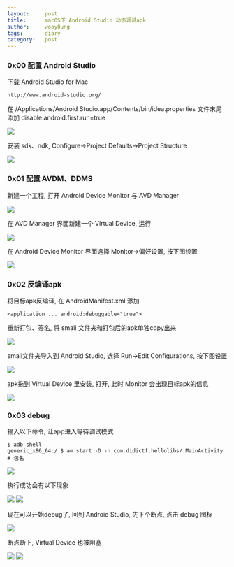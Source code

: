 ```yaml
---
layout:     post
title:      macOS下 Android Studio 动态调试apk
author:     wooy0ung
tags: 		diary
category:  	post
---
```



### 0x00 配置 Android Studio

下载 Android Studio for Mac

```
http://www.android-studio.org/
```

在 /Applications/Android Studio.app/Contents/bin/idea.properties 文件末尾添加 disable.android.first.run=true

![](/assets/img/post/2017-08-21-android-studio-debug/0x00.png)
<!-- more -->

安装 sdk、ndk, Configure->Project Defaults->Project Structure

![](/assets/img/post/2017-08-21-android-studio-debug/0x01.png)


### 0x01 配置 AVDM、DDMS

新建一个工程, 打开 Android Device Monitor 与 AVD Manager

![](/assets/img/post/2017-08-21-android-studio-debug/0x02.png)

在 AVD Manager 界面新建一个 Virtual Device, 运行

![](/assets/img/post/2017-08-21-android-studio-debug/0x03.png)

在 Android Device Monitor 界面选择 Monitor->偏好设置, 按下图设置

![](/assets/img/post/2017-08-21-android-studio-debug/0x04.png)


### 0x02 反编译apk

将目标apk反编译, 在 AndroidManifest.xml 添加

```
<application ... android:debuggable="true">
```

重新打包、签名, 将 smali 文件夹和打包后的apk单独copy出来

![](/assets/img/post/2017-08-21-android-studio-debug/0x05.png)

smali文件夹导入到 Android Studio, 选择 Run->Edit Configurations, 按下图设置

![](/assets/img/post/2017-08-21-android-studio-debug/0x06.png)

apk拖到 Virtual Device 里安装, 打开, 此时 Monitor 会出现目标apk的信息

![](/assets/img/post/2017-08-21-android-studio-debug/0x07.png)


### 0x03 debug

输入以下命令, 让app进入等待调试模式

```
$ adb shell
generic_x86_64:/ $ am start -D -n com.didictf.hellolibs/.MainActivity	# 包名
```

![](/assets/img/post/2017-08-21-android-studio-debug/0x08.png)

执行成功会有以下现象

![](/assets/img/post/2017-08-21-android-studio-debug/0x09.png)
![](/assets/img/post/2017-08-21-android-studio-debug/0x0a.png)

现在可以开始debug了, 回到 Android Studio, 先下个断点, 点击 debug 图标

![](/assets/img/post/2017-08-21-android-studio-debug/0x0b.png)

断点断下, Virtual Device 也被阻塞

![](/assets/img/post/2017-08-21-android-studio-debug/0x0c.png)
![](/assets/img/post/2017-08-21-android-studio-debug/0x0d.png)